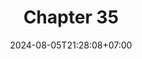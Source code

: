 ---
weight: 4700
title: "Chapter 35"
description: "Threads and Tasks"
icon: "article"
date: "2024-08-05T21:28:08+07:00"
lastmod: "2024-08-05T21:28:08+07:00"
draft: true
toc: true
---